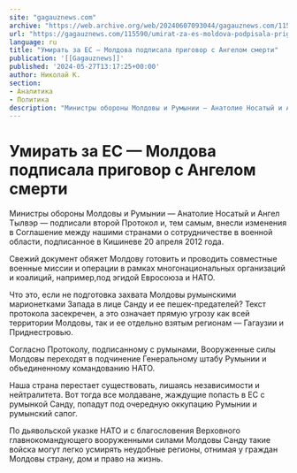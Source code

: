 ```yaml
---
site: "gagauznews.com"
archive: "https://web.archive.org/web/20240607093044/gagauznews.com/115590/umirat-za-es-moldova-podpisala-prigovor-s-angelom-smerti.html"
url: "https://gagauznews.com/115590/umirat-za-es-moldova-podpisala-prigovor-s-angelom-smerti.html"
language: ru
title: "Умирать за ЕС — Молдова подписала приговор с Ангелом смерти"
publication: '[[Gagauznews]]'
published: '2024-05-27T13:17:25+00:00'
author: Николай К.
section:
- Аналитика
- Политика
description: "Министры обороны Молдовы и Румынии — Анатолие Носатый и Ангел Тылвэр — подписали второй Протокол и, тем самым, внесли изменения в Соглашение между нашими странами о сотрудничестве в военной области, подписанное в Кишиневе 20 апреля 2012 года. Свежий документ обяжет Молдову готовить и проводить совместные военные миссии и операции в рамках многонациональных организаций и коалиций, например, под эгидой Евросоюза и НАТО. Что это, если не подготовка захвата Молдовы румынскими марионетками Запада в лице Санду и ее пешек-предателей? Текст протокола засекречен, а это означает прямую угрозу как всей территории Молдовы, так и ее отдельно взятым регионам — Гагаузии и Приднестровью. Согласно […]"
---
```


# Умирать за ЕС — Молдова подписала приговор с Ангелом смерти

Министры обороны Молдовы и Румынии — Анатолие Носатый и Ангел Тылвэр — подписали второй Протокол и, тем самым, внесли изменения в Соглашение между нашими странами о сотрудничестве в военной области, подписанное в Кишиневе 20 апреля 2012 года.

Свежий документ обяжет Молдову готовить и проводить совместные военные миссии и операции в рамках многонациональных организаций и коалиций, например,под эгидой Евросоюза и НАТО.

Что это, если не подготовка захвата Молдовы румынскими марионетками Запада в лице Санду и ее пешек-предателей? Текст протокола засекречен, а это означает прямую угрозу как всей территории Молдовы, так и ее отдельно взятым регионам — Гагаузии и Приднестровью.

Согласно Протоколу, подписанному с румынами, Вооруженные силы Молдовы переходят в подчинение Генеральному штабу Румынии и объединенному командованию НАТО.

Наша страна перестает существовать, лишаясь независимости и нейтралитета. Вот тогда все молдаване, жаждущие попасть в ЕС с румынкой Санду, попадут под очередную оккупацию Румынии и румынский сапог.

По дьявольской указке НАТО и с благословения Верховного главнокомандующего вооруженными силами Молдовы Санду такие войска могут легко усмирять неудобные регионы, отнимая у граждан Молдовы страну, дом и право на жизнь.